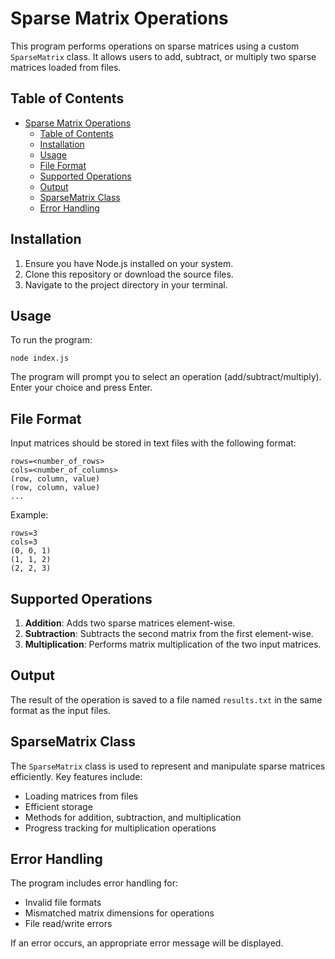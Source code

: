 # Sparse Matrix Operations

This program performs operations on sparse matrices using a custom `SparseMatrix` class. It allows users to add, subtract, or multiply two sparse matrices loaded from files.

## Table of Contents

- [Sparse Matrix Operations](#sparse-matrix-operations)
  - [Table of Contents](#table-of-contents)
  - [Installation](#installation)
  - [Usage](#usage)
  - [File Format](#file-format)
  - [Supported Operations](#supported-operations)
  - [Output](#output)
  - [SparseMatrix Class](#sparsematrix-class)
  - [Error Handling](#error-handling)

## Installation

1. Ensure you have Node.js installed on your system.
2. Clone this repository or download the source files.
3. Navigate to the project directory in your terminal.

## Usage

To run the program:

```
node index.js
```

The program will prompt you to select an operation (add/subtract/multiply). Enter your choice and press Enter.

## File Format

Input matrices should be stored in text files with the following format:

```
rows=<number_of_rows>
cols=<number_of_columns>
(row, column, value)
(row, column, value)
...
```

Example:
```
rows=3
cols=3
(0, 0, 1)
(1, 1, 2)
(2, 2, 3)
```

## Supported Operations

1. **Addition**: Adds two sparse matrices element-wise.
2. **Subtraction**: Subtracts the second matrix from the first element-wise.
3. **Multiplication**: Performs matrix multiplication of the two input matrices.

## Output

The result of the operation is saved to a file named `results.txt` in the same format as the input files.

## SparseMatrix Class

The `SparseMatrix` class is used to represent and manipulate sparse matrices efficiently. Key features include:

- Loading matrices from files
- Efficient storage
- Methods for addition, subtraction, and multiplication
- Progress tracking for multiplication operations

## Error Handling

The program includes error handling for:

- Invalid file formats
- Mismatched matrix dimensions for operations
- File read/write errors

If an error occurs, an appropriate error message will be displayed.
